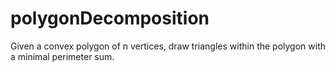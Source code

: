 # polygonDecomposition
Given a convex polygon of n vertices, draw triangles within the polygon with a minimal perimeter sum.
